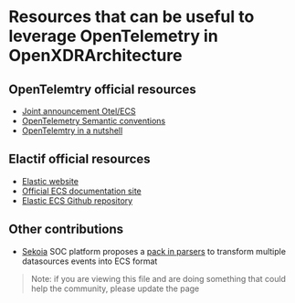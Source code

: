 # Resources that can be useful to leverage OpenTelemetry in OpenXDRArchitecture

## OpenTelemtry official resources
- [Joint announcement Otel/ECS](https://opentelemetry.io/blog/2023/ecs-otel-semconv-convergence/)
- [OpenTelemetry Semantic conventions](https://opentelemetry.io/docs/specs/semconv/)
- [OpenTelemtry in a nutshell](https://opentelemetry.io/docs/what-is-opentelemetry/)

## Elactif official resources
- [Elastic website](https://www.elastic.co/)
- [Official ECS documentation site](https://www.elastic.co/guide/en/ecs/current/index.html)
- [Elastic ECS Github repository](https://github.com/elastic/ecs)

## Other contributions
- [Sekoia](https://sekoia.io) SOC platform proposes a [pack in parsers](https://github.com/SEKOIA-IO/intake-formats) to transform multiple datasources events into ECS format
> Note: if you are viewing this file and are doing something that could help the community, please update the page

